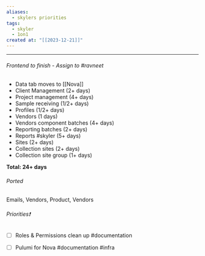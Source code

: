 ```yaml
---
aliases:
  - skylers priorities
tags:
  - skyler
  - 1on1
created at: "[[2023-12-21]]"
---
```

----
###### Frontend to finish - Assign to #ravneet
- Data tab moves to [[Nova]]
- Client Management (2+ days)
- Project management (4+ days)
- Sample receiving (1/2+ days)
- Profiles (1/2+ days)
- Vendors (1 days)
- Vendors component batches (4+ days)
- Reporting batches (2+ days)
- Reports #skyler (5+ days)
- Sites (2+ days)
- Collection sites (2+ days)
- Collection site group (1+ days)

**Total: 24+ days** 
###### Ported
Emails, Vendors, Product, Vendors
###### Priorities❗️
- [ ] Roles & Permissions clean up #documentation
- [ ] Pulumi for Nova #documentation #infra




